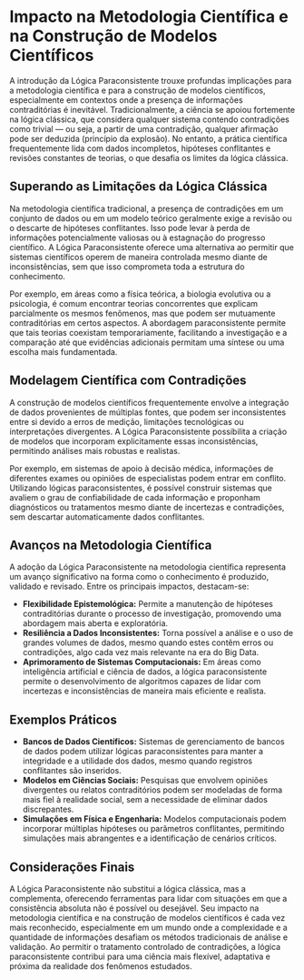 
# Impacto na Metodologia Científica e na Construção de Modelos Científicos

A introdução da Lógica Paraconsistente trouxe profundas implicações para a metodologia científica e para a construção de modelos científicos, especialmente em contextos onde a presença de informações contraditórias é inevitável. Tradicionalmente, a ciência se apoiou fortemente na lógica clássica, que considera qualquer sistema contendo contradições como trivial — ou seja, a partir de uma contradição, qualquer afirmação pode ser deduzida (princípio da explosão). No entanto, a prática científica frequentemente lida com dados incompletos, hipóteses conflitantes e revisões constantes de teorias, o que desafia os limites da lógica clássica.

## Superando as Limitações da Lógica Clássica

Na metodologia científica tradicional, a presença de contradições em um conjunto de dados ou em um modelo teórico geralmente exige a revisão ou o descarte de hipóteses conflitantes. Isso pode levar à perda de informações potencialmente valiosas ou à estagnação do progresso científico. A Lógica Paraconsistente oferece uma alternativa ao permitir que sistemas científicos operem de maneira controlada mesmo diante de inconsistências, sem que isso comprometa toda a estrutura do conhecimento.

Por exemplo, em áreas como a física teórica, a biologia evolutiva ou a psicologia, é comum encontrar teorias concorrentes que explicam parcialmente os mesmos fenômenos, mas que podem ser mutuamente contraditórias em certos aspectos. A abordagem paraconsistente permite que tais teorias coexistam temporariamente, facilitando a investigação e a comparação até que evidências adicionais permitam uma síntese ou uma escolha mais fundamentada.

## Modelagem Científica com Contradições

A construção de modelos científicos frequentemente envolve a integração de dados provenientes de múltiplas fontes, que podem ser inconsistentes entre si devido a erros de medição, limitações tecnológicas ou interpretações divergentes. A Lógica Paraconsistente possibilita a criação de modelos que incorporam explicitamente essas inconsistências, permitindo análises mais robustas e realistas.

Por exemplo, em sistemas de apoio à decisão médica, informações de diferentes exames ou opiniões de especialistas podem entrar em conflito. Utilizando lógicas paraconsistentes, é possível construir sistemas que avaliem o grau de confiabilidade de cada informação e proponham diagnósticos ou tratamentos mesmo diante de incertezas e contradições, sem descartar automaticamente dados conflitantes.

## Avanços na Metodologia Científica

A adoção da Lógica Paraconsistente na metodologia científica representa um avanço significativo na forma como o conhecimento é produzido, validado e revisado. Entre os principais impactos, destacam-se:

- **Flexibilidade Epistemológica:** Permite a manutenção de hipóteses contraditórias durante o processo de investigação, promovendo uma abordagem mais aberta e exploratória.
- **Resiliência a Dados Inconsistentes:** Torna possível a análise e o uso de grandes volumes de dados, mesmo quando estes contêm erros ou contradições, algo cada vez mais relevante na era do Big Data.
- **Aprimoramento de Sistemas Computacionais:** Em áreas como inteligência artificial e ciência de dados, a lógica paraconsistente permite o desenvolvimento de algoritmos capazes de lidar com incertezas e inconsistências de maneira mais eficiente e realista.

## Exemplos Práticos

- **Bancos de Dados Científicos:** Sistemas de gerenciamento de bancos de dados podem utilizar lógicas paraconsistentes para manter a integridade e a utilidade dos dados, mesmo quando registros conflitantes são inseridos.
- **Modelos em Ciências Sociais:** Pesquisas que envolvem opiniões divergentes ou relatos contraditórios podem ser modeladas de forma mais fiel à realidade social, sem a necessidade de eliminar dados discrepantes.
- **Simulações em Física e Engenharia:** Modelos computacionais podem incorporar múltiplas hipóteses ou parâmetros conflitantes, permitindo simulações mais abrangentes e a identificação de cenários críticos.

## Considerações Finais

A Lógica Paraconsistente não substitui a lógica clássica, mas a complementa, oferecendo ferramentas para lidar com situações em que a consistência absoluta não é possível ou desejável. Seu impacto na metodologia científica e na construção de modelos científicos é cada vez mais reconhecido, especialmente em um mundo onde a complexidade e a quantidade de informações desafiam os métodos tradicionais de análise e validação. Ao permitir o tratamento controlado de contradições, a lógica paraconsistente contribui para uma ciência mais flexível, adaptativa e próxima da realidade dos fenômenos estudados.

